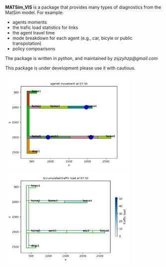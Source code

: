 **MATSim_VIS** is a package that provides many types of diagnostics from the MatSim model. For example:

- agents moments
- the trafic load statistics for links
- the agent travel time 
- mode breakdown for each agent (e.g., car, bicyle or public transpotation)
- policy compoarisons

The package is written in _python_, and maintained by _zsjzyhzp@gmail.com_

This package is under development please use it with cautious.

<img src="etc/animation.gif" width="400" height="300" />
<img src="etc/animation2.gif" width="400" height="300" />
